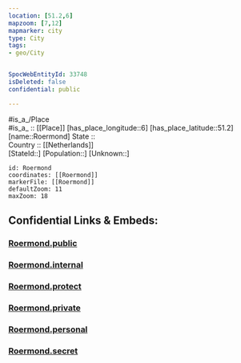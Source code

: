 ```yaml
---
location: [51.2,6] 
mapzoom: [7,12] 
mapmarker: city 
type: City
tags:
- geo/City


SpocWebEntityId: 33748
isDeleted: false
confidential: public

---
```

#is_a_/Place  
#is_a_ :: [[Place]] 
[has_place_longitude::6] 
[has_place_latitude::51.2] 
[name::Roermond] 
State ::  
Country :: [[Netherlands]]  
[StateId::] 
[Population::] 
[Unknown::] 


```leaflet
id: Roermond
coordinates: [[Roermond]] 
markerFile: [[Roermond]] 
defaultZoom: 11 
maxZoom: 18
```


## Confidential Links & Embeds: 

### [Roermond.public](/_public/\Earth\Continent\Europe\Europe~West\Netherlands\Provinces~Netherlands\Limburg\CityRoermond.public.md) 

### [Roermond.internal](/_internal/\Earth\Continent\Europe\Europe~West\Netherlands\Provinces~Netherlands\Limburg\CityRoermond.internal.md) 

### [Roermond.protect](/_protect/\Earth\Continent\Europe\Europe~West\Netherlands\Provinces~Netherlands\Limburg\CityRoermond.protect.md) 

### [Roermond.private](/_private/\Earth\Continent\Europe\Europe~West\Netherlands\Provinces~Netherlands\Limburg\CityRoermond.private.md) 

### [Roermond.personal](/_personal/\Earth\Continent\Europe\Europe~West\Netherlands\Provinces~Netherlands\Limburg\CityRoermond.personal.md) 

### [Roermond.secret](/_secret/\Earth\Continent\Europe\Europe~West\Netherlands\Provinces~Netherlands\Limburg\CityRoermond.secret.md)

